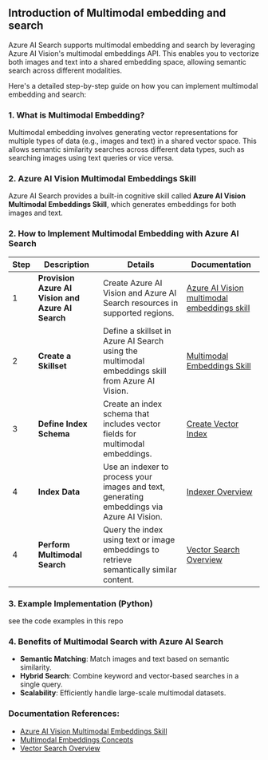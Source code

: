 ## Introduction of Multimodal embedding and search

Azure AI Search supports multimodal embedding and search by leveraging Azure AI Vision's multimodal embeddings API. This enables you to vectorize both images and text into a shared embedding space, allowing semantic search across different modalities.

Here's a detailed step-by-step guide on how you can implement multimodal embedding and search:

### **1. What is Multimodal Embedding?**
Multimodal embedding involves generating vector representations for multiple types of data (e.g., images and text) in a shared vector space. This allows semantic similarity searches across different data types, such as searching images using text queries or vice versa.

### **2. Azure AI Vision Multimodal Embeddings Skill**
Azure AI Search provides a built-in cognitive skill called **Azure AI Vision Multimodal Embeddings Skill**, which generates embeddings for both images and text.

### **2. How to Implement Multimodal Embedding with Azure AI Search**

| **Step** | **Description** | **Details** | **Documentation** |
|----------|-----------------|-------------|-------------------|
| 1 | **Provision Azure AI Vision and Azure AI Search** | Create Azure AI Vision and Azure AI Search resources in supported regions. | [Azure AI Vision multimodal embeddings skill](https://learn.microsoft.com/en-us/azure/search/cognitive-search-skill-vision-vectorize) |
| 2 | **Create a Skillset** | Define a skillset in Azure AI Search using the multimodal embeddings skill from Azure AI Vision. | [Multimodal Embeddings Skill](https://learn.microsoft.com/en-us/azure/search/cognitive-search-skill-vision-vectorize) |
| 3 | **Define Index Schema** | Create an index schema that includes vector fields for multimodal embeddings. | [Create Vector Index](https://learn.microsoft.com/en-us/azure/search/vector-search-how-to-create-index) |
| 4 | **Index Data** | Use an indexer to process your images and text, generating embeddings via Azure AI Vision. | [Indexer Overview](https://learn.microsoft.com/en-us/azure/search/search-indexer-overview) |
| 4 | **Perform Multimodal Search** | Query the index using text or image embeddings to retrieve semantically similar content. | [Vector Search Overview](https://learn.microsoft.com/en-us/azure/search/vector-search-overview) |

### **3. Example Implementation (Python)**
see the code examples in this repo

### **4. Benefits of Multimodal Search with Azure AI Search**
- **Semantic Matching**: Match images and text based on semantic similarity.
- **Hybrid Search**: Combine keyword and vector-based searches in a single query.
- **Scalability**: Efficiently handle large-scale multimodal datasets.

### **Documentation References:**
- [Azure AI Vision Multimodal Embeddings Skill](https://learn.microsoft.com/en-us/azure/search/cognitive-search-skill-vision-vectorize)
- [Multimodal Embeddings Concepts](https://learn.microsoft.com/en-us/azure/ai-services/computer-vision/concept-image-retrieval)
- [Vector Search Overview](https://learn.microsoft.com/en-us/azure/search/vector-search-overview)
